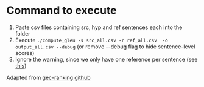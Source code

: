 # Command to execute

1. Paste csv files containing src, hyp and ref sentences each into the folder
2. Execute `./compute_gleu -s src_all.csv -r ref_all.csv  -o output_all.csv --debug` (or remove --debug flag to hide sentence-level scores)
3. Ignore the warning, since we only have one reference per sentence (see [this](https://github.com/keisks/jfleg/issues/2))

Adapted from [gec-ranking github](https://github.com/cnap/gec-ranking/blob/master/scripts/gleu.py?tab=readme-ov-file)
